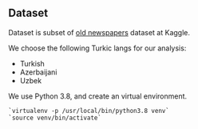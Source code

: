 ## Dataset

Dataset is subset of [old newspapers](https://www.kaggle.com/alvations/old-newspapers) dataset at Kaggle.

We choose the following Turkic langs for our analysis:
  - Turkish
  - Azerbaijani 
  - Uzbek
  
 
 
We use Python 3.8, and create an virtual environment.

    `virtualenv -p /usr/local/bin/python3.8 venv`
    `source venv/bin/activate`
